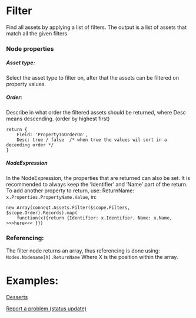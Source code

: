 # Filter

Find all assets by applying a list of filters. The output is a list of assets that match all the given filters

### Node properties

##### Asset type:

Select the asset type to filter on, after that the assets can be filtered on property values.

##### Order:

Describe in what order the filtered assets should be returned, where Desc means descending. (order by highest first)

    return {
    	Field: 'PropertyToOrderOn',
    	Desc: true / false  /* when true the values wil sort in a decending order */
    }

##### NodeExpression

In the NodeExpression, the properties that are returned can also be set. It is recommended to always keep the ‘Identifier’ and ‘Name’ part of the return. To add another property to return, use: ReturnName: `x.Properties.PropertyName.Value`, in:

    new Array(conneqt.Assets.Filter($scope.Filters, $scope.Order).Records).map(
        function(x){return {Identifier: x.Identifier, Name: x.Name, >>>here<<< }})

### Referencing:

The filter node returns an array, thus referencing is done using: `Nodes.Nodename[X].ReturnName` Where X is the position within the array.

# Examples:

[Desserts](../../Nodes/Examples/Desserts.md)

[Report a problem (status update)](../../Nodes/Examples/ReportAProblem.md)
